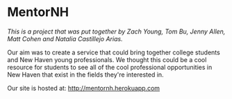# MentorNH

*This is a project that was put together by Zach Young, Tom Bu, Jenny Allen, Matt Cohen and Natalia Castillejo Arias.* 

Our aim was to create a service that could bring together college students and New Haven young professionals. We thought this could be a cool resource for students to see all of the cool professional opportunities in New Haven that exist in the fields they're interested in. 

Our site is hosted at: http://mentornh.herokuapp.com
